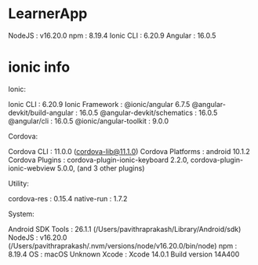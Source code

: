 # LearnerApp
NodeJS            : v16.20.0
npm               : 8.19.4
Ionic CLI         : 6.20.9
Angular           : 16.0.5

# ionic info
Ionic:

   Ionic CLI                     : 6.20.9
   Ionic Framework               : @ionic/angular 6.7.5
   @angular-devkit/build-angular : 16.0.5
   @angular-devkit/schematics    : 16.0.5
   @angular/cli                  : 16.0.5
   @ionic/angular-toolkit        : 9.0.0

Cordova:

   Cordova CLI       : 11.0.0 (cordova-lib@11.1.0)
   Cordova Platforms : android 10.1.2
   Cordova Plugins   : cordova-plugin-ionic-keyboard 2.2.0, cordova-plugin-ionic-webview 5.0.0, (and 3 other plugins)

Utility:

   cordova-res : 0.15.4
   native-run  : 1.7.2

System:

   Android SDK Tools : 26.1.1 (/Users/pavithraprakash/Library/Android/sdk)
   NodeJS            : v16.20.0 (/Users/pavithraprakash/.nvm/versions/node/v16.20.0/bin/node)
   npm               : 8.19.4
   OS                : macOS Unknown
   Xcode             : Xcode 14.0.1 Build version 14A400